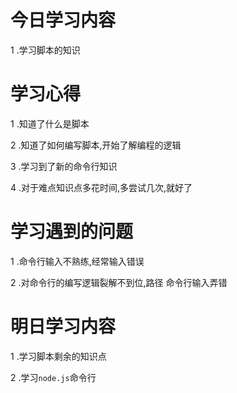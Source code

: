 # 今日学习内容

1 .学习脚本的知识


# 学习心得

1 .知道了什么是脚本

2 .知道了如何编写脚本,开始了解编程的逻辑

3 .学习到了新的命令行知识

4 .对于难点知识点多花时间,多尝试几次,就好了

# 学习遇到的问题
 
1 .命令行输入不熟练,经常输入错误 

2 .对命令行的编写逻辑裂解不到位,路径 命令行输入弄错

# 明日学习内容

1 .学习脚本剩余的知识点

2 .学习`node.js`命令行 
